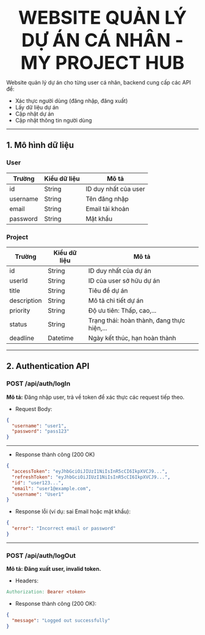 <p align="center"><strong><font size="12">WEBSITE QUẢN LÝ DỰ ÁN CÁ NHÂN - MY PROJECT HUB</font></strong></p>

Website quản lý dự án cho từng user cá nhân, backend cung cấp các API để:
- Xác thực người dùng (đăng nhập, đăng xuất)
- Lấy dữ liệu dự án
- Cập nhật dự án
- Cập nhật thông tin người dùng

---

## 1. Mô hình dữ liệu

### User

| Trường    | Kiểu dữ liệu | Mô tả                       |
|-----------|--------------|-----------------------------|
| id        | String       | ID duy nhất của user        |
| username  | String       | Tên đăng nhập               |
| email     | String       | Email tài khoản             |
| password  | String       | Mật khẩu                    |

### Project
| Trường      | Kiểu dữ liệu | Mô tả                    |
|-------------|--------------|--------------------------|
| id          | String       | ID duy nhất của dự án    |
| userId      | String       | ID của user sở hữu dự án |
| title       | String       | Tiêu đề dự án            |
| description | String       | Mô tả chi tiết dự án     |
| priority    | String       | Độ ưu tiên: Thấp, cao,...|
| status      | String       | Trạng thái: hoàn thành, đang thực hiện,...|
| deadline    | Datetime     | Ngày kết thúc, hạn hoàn thành |

---

## 2. Authentication API
### POST /api/auth/logIn
**Mô tả:** Đăng nhập user, trả về token để xác thực các request tiếp theo.
- Request Body:
``` json
{
  "username": "user1",
  "password": "pass123"
}
```
---
- Response thành công (200 OK)
``` json
{
  "accessToken": "eyJhbGciOiJIUzI1NiIsInR5cCI6IkpXVCJ9...",
  "refreshToken": "eyJhbGciOiJIUzI1NiIsInR5cCI6IkpXVCJ9...",
  "id": "user123...",
  "email": "user1@example.com",
  "username": "User1"
}
```
- Response lỗi (ví dụ: sai Email hoặc mật khẩu):
``` json
{
  "error": "Incorrect email or password"
}
```

---

### POST /api/auth/logOut
**Mô tả: Đăng xuất user, invalid token.**
- Headers:
``` makefile
Authorization: Bearer <token>
```
- Response thành công (200 OK):
``` json
{
  "message": "Logged out successfully"
}
```
